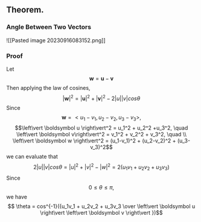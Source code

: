 
## Theorem. 
### Angle Between Two Vectors

![[Pasted image 20230916083152.png]]

### Proof
Let $$\boldsymbol w = \boldsymbol u - \boldsymbol v$$ Then applying the law of cosines,
$$ \left\vert \boldsymbol w \right\vert^2 = \left\vert \boldsymbol u \right\vert^2 + \left\vert \boldsymbol v \right\vert^2 - 2\left\vert u \right\vert \left\vert v\right\vert cos \theta$$
Since $$ \boldsymbol w = <u_1 - v_1, u_2-v_2, u_3-v_3>, $$
$$\left\vert \boldsymbol u \right\vert^2 = u_1^2 + u_2^2 +u_3^2, \quad 
\left\vert \boldsymbol v\right\vert^2 =  v_1^2 + v_2^2 + v_3^2, \quad \\ 
\left\vert \boldsymbol w \right\vert^2 =   (u_1-v_1)^2 + (u_2-v_2)^2 + (u_3-v_3)^2$$
we can evaluate that
$$2\left\vert u\right\vert \left\vert v\right\vert cos \theta = \left\vert u \right\vert^2 + \left\vert v \right\vert^2 - \left\vert w \right\vert^2 = 2(u_1v_1 + u_2v_2 + u_3v_3)$$
Since $$ 0 \le \theta \le \pi,$$
we have
$$ \theta = cos^{-1}({u_1v_1 + u_2v_2 + u_3v_3 \over \left\vert \boldsymbol u \right\vert \left\vert \boldsymbol v \right\vert })$$

